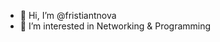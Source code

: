 - 👋 Hi, I’m @fristiantnova
- 👀 I’m interested in Networking & Programming


<!---
fristiantnova/fristiantnova is a ✨ special ✨ repository because its `README.md` (this file) appears on your GitHub profile.
You can click the Preview link to take a look at your changes.
--->
